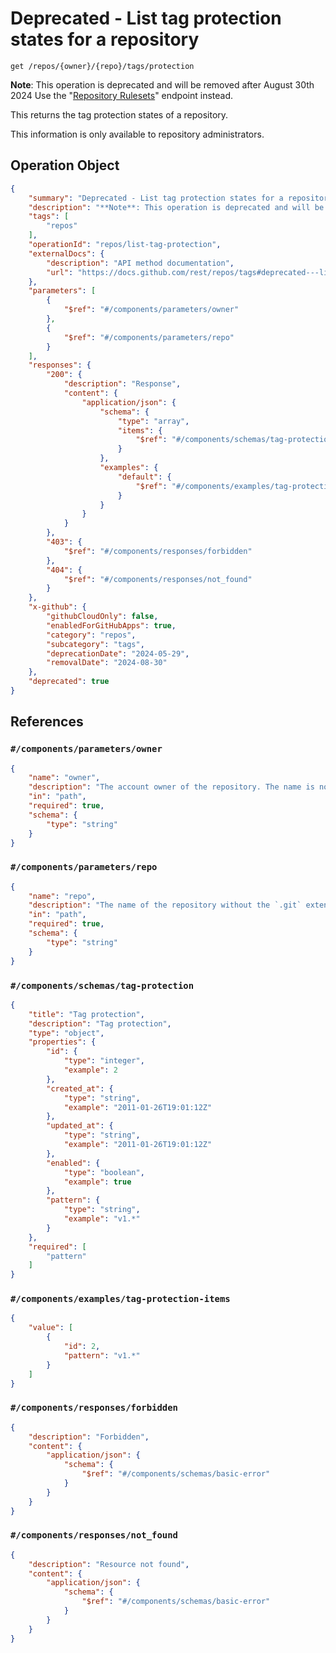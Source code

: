 # Deprecated - List tag protection states for a repository

`get /repos/{owner}/{repo}/tags/protection`

**Note**: This operation is deprecated and will be removed after August 30th 2024
Use the "[Repository Rulesets](https://docs.github.com/rest/repos/rules#get-all-repository-rulesets)" endpoint instead.

This returns the tag protection states of a repository.

This information is only available to repository administrators.

## Operation Object

```json
{
    "summary": "Deprecated - List tag protection states for a repository",
    "description": "**Note**: This operation is deprecated and will be removed after August 30th 2024\nUse the \"[Repository Rulesets](https://docs.github.com/rest/repos/rules#get-all-repository-rulesets)\" endpoint instead.\n\nThis returns the tag protection states of a repository.\n\nThis information is only available to repository administrators.",
    "tags": [
        "repos"
    ],
    "operationId": "repos/list-tag-protection",
    "externalDocs": {
        "description": "API method documentation",
        "url": "https://docs.github.com/rest/repos/tags#deprecated---list-tag-protection-states-for-a-repository"
    },
    "parameters": [
        {
            "$ref": "#/components/parameters/owner"
        },
        {
            "$ref": "#/components/parameters/repo"
        }
    ],
    "responses": {
        "200": {
            "description": "Response",
            "content": {
                "application/json": {
                    "schema": {
                        "type": "array",
                        "items": {
                            "$ref": "#/components/schemas/tag-protection"
                        }
                    },
                    "examples": {
                        "default": {
                            "$ref": "#/components/examples/tag-protection-items"
                        }
                    }
                }
            }
        },
        "403": {
            "$ref": "#/components/responses/forbidden"
        },
        "404": {
            "$ref": "#/components/responses/not_found"
        }
    },
    "x-github": {
        "githubCloudOnly": false,
        "enabledForGitHubApps": true,
        "category": "repos",
        "subcategory": "tags",
        "deprecationDate": "2024-05-29",
        "removalDate": "2024-08-30"
    },
    "deprecated": true
}
```

## References

### `#/components/parameters/owner`

```json
{
    "name": "owner",
    "description": "The account owner of the repository. The name is not case sensitive.",
    "in": "path",
    "required": true,
    "schema": {
        "type": "string"
    }
}
```

### `#/components/parameters/repo`

```json
{
    "name": "repo",
    "description": "The name of the repository without the `.git` extension. The name is not case sensitive.",
    "in": "path",
    "required": true,
    "schema": {
        "type": "string"
    }
}
```

### `#/components/schemas/tag-protection`

```json
{
    "title": "Tag protection",
    "description": "Tag protection",
    "type": "object",
    "properties": {
        "id": {
            "type": "integer",
            "example": 2
        },
        "created_at": {
            "type": "string",
            "example": "2011-01-26T19:01:12Z"
        },
        "updated_at": {
            "type": "string",
            "example": "2011-01-26T19:01:12Z"
        },
        "enabled": {
            "type": "boolean",
            "example": true
        },
        "pattern": {
            "type": "string",
            "example": "v1.*"
        }
    },
    "required": [
        "pattern"
    ]
}
```

### `#/components/examples/tag-protection-items`

```json
{
    "value": [
        {
            "id": 2,
            "pattern": "v1.*"
        }
    ]
}
```

### `#/components/responses/forbidden`

```json
{
    "description": "Forbidden",
    "content": {
        "application/json": {
            "schema": {
                "$ref": "#/components/schemas/basic-error"
            }
        }
    }
}
```

### `#/components/responses/not_found`

```json
{
    "description": "Resource not found",
    "content": {
        "application/json": {
            "schema": {
                "$ref": "#/components/schemas/basic-error"
            }
        }
    }
}
```